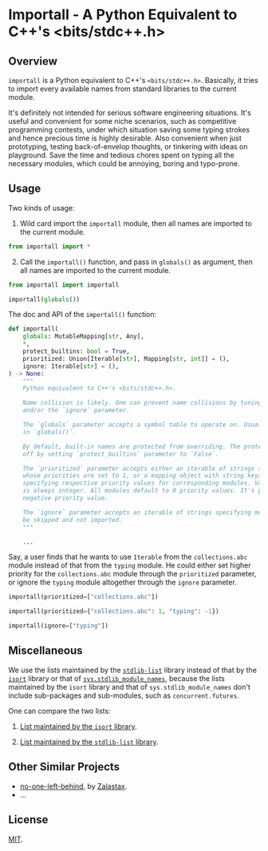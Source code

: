 # Importall - A Python Equivalent to C++'s <bits/stdc++.h>

## Overview

`importall` is a Python equivalent to C++'s `<bits/stdc++.h>`. Basically, it tries to import every available names from standard libraries to the current module.

It's definitely not intended for serious software engineering situations. It's useful and convenient for some niche scenarios, such as competitive programming contests, under which situation saving some typing strokes and hence precious time is highly desirable. Also convenient when just prototyping, testing back-of-envelop thoughts, or tinkering with ideas on playground. Save the time and tedious chores spent on typing all the necessary modules, which could be annoying, boring and typo-prone.

## Usage

Two kinds of usage:

1. Wild card import the `importall` module, then all names are imported to the current module.

```python
from importall import *
```

2. Call the `importall()` function, and pass in `globals()` as argument, then all names are imported to the current module.

```python
from importall import importall

importall(globals())
```

The doc and API of the `importall()` function:

```python
def importall(
    globals: MutableMapping[str, Any],
    *,
    protect_builtins: bool = True,
    prioritized: Union[Iterable[str], Mapping[str, int]] = (),
    ignore: Iterable[str] = (),
) -> None:
    """
    Python equivalent to C++'s <bits/stdc++.h>.

    Name collision is likely. One can prevent name collisions by tuning the `prioritized`
    and/or the `ignore` parameter.

    The `globals` parameter accepts a symbol table to operate on. Usually the caller passes
    in `globals()`.

    By default, built-in names are protected from overriding. The protection can be switched
    off by setting `protect_builtins` parameter to `False`.

    The `prioritized` parameter accepts either an iterable of strings specifying modules
    whose priorities are set to 1, or a mapping object with string keys and integer values,
    specifying respective priority values for corresponding modules. Valid priority value
    is always integer. All modules default to 0 priority values. It's possible to specify
    negative priority value.

    The `ignore` parameter accepts an iterable of strings specifying modules that should
    be skipped and not imported.
    """

    ...
```

Say, a user finds that he wants to use `Iterable` from the `collections.abc` module instead of that from the `typing` module. He could either set higher priority for the `collections.abc` module through the `prioritized` parameter, or ignore the `typing` module altogether through the `ignore` parameter.

```python
importall(prioritized=["collections.abc"])

importall(prioritized={"collections.abc": 1, "typing": -1})

importall(ignore=["typing"])
```

## Miscellaneous

We use the lists maintained by the [`stdlib-list`](https://github.com/jackmaney/python-stdlib-list) library instead of that by the [`isort`](https://github.com/PyCQA/isort) library or that of [`sys.stdlib_module_names`](https://docs.python.org/3.10/library/sys.html#sys.stdlib_module_names), because the lists maintained by the `isort` library and that of `sys.stdlib_module_names` don't include sub-packages and sub-modules, such as `concurrent.futures`.

One can compare the two lists:

1. [List maintained by the `isort` library](https://github.com/PyCQA/isort/blob/main/isort/stdlibs/py39.py).

2. [List maintained by the `stdlib-list` library](https://github.com/jackmaney/python-stdlib-list/blob/master/stdlib_list/lists/3.9.txt).

## Other Similar Projects

- [no-one-left-behind](https://github.com/Zalastax/no-one-left-behind), by [Zalastax](https://github.com/Zalastax).
- ...

## License

[MIT](./LICENSE).
